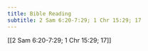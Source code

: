 ```yaml
---
title: Bible Reading
subtitle: 2 Sam 6:20-7:29; 1 Chr 15:29; 17
---
```


[[2 Sam 6:20-7:29; 1 Chr 15:29; 17]]